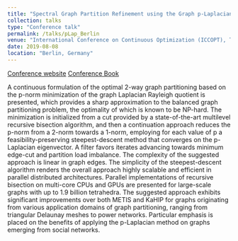 ```yaml
---
title: "Spectral Graph Partition Refinement using the Graph p-Laplacian"
collection: talks
type: "Conference talk"
permalink: /talks/pLap_Berlin
venue: "International Conference on Continuous Optimization (ICCOPT), Technical University (TU)"
date: 2019-08-08
location: "Berlin, Germany"
---
```


[Conference website](https://iccopt2019.berlin/)
[Conference Book](https://iccopt2019.berlin/downloads/ICCOPT2019_Conference_Book.pdf)


A continuous formulation of the optimal 2-way graph partitioning based on the p-norm minimization of the graph Laplacian Rayleigh quotient is presented, which provides a sharp approximation to the balanced graph partitioning problem, the optimality of which is known to be NP-hard. The minimization is initialized from a cut provided by a state-of-the-art multilevel recursive bisection algorithm, and then a continuation approach reduces the p-norm from a 2-norm towards a 1-norm, employing for each value of p a feasibility-preserving steepest-descent method that converges on the p-Laplacian eigenvector. A filter favors iterates advancing towards minimum edge-cut and partition load imbalance. The complexity of the suggested approach is linear in graph edges. The simplicity of the steepest-descent algorithm renders the overall approach highly scalable and efficient in parallel distributed architectures. Parallel implementations of recursive bisection on multi-core CPUs and GPUs are presented for large-scale graphs with up to 1.9 billion tetrahedra. The suggested approach exhibits significant improvements over both METIS and KaHIP for graphs originating from various application domains of graph partitioning, ranging from triangular Delaunay meshes to power networks. Particular emphasis is placed on the benefits of applying the p-Laplacian method on graphs emerging from social networks.
